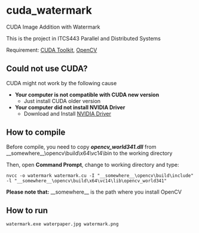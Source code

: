 # cuda_watermark
CUDA Image Addition with Watermark

This is the project in ITCS443 Parallel and Distributed Systems

Requirement: [CUDA Toolkit](https://developer.nvidia.com/cuda-toolkit), [OpenCV](https://opencv.org/)

## Could not use CUDA?
CUDA might not work by the following cause
* __Your computer is not compatible with CUDA new version__
  - Just install CUDA older version
* __Your computer did not install NVIDIA Driver__
  - Download and Install [NVIDIA Driver](https://www.nvidia.com/Download/index.aspx)

## How to compile
Before compile, you need to copy ___opencv_world341.dll___ from \_\_somewhere\_\_\opencv\build\x64\vc14\bin to the working directory

Then, open __Command Prompt__, change to working directory and type:
```
nvcc -o watermark watermark.cu -I "__somewhere__\opencv\build\include" -l "__somewhere__\opencv\build\x64\vc14\lib\opencv_world341" 
```
__Please note that:__ \_\_somewhere\_\_ is the path where you install OpenCV
## How to run
```
watermark.exe waterpaper.jpg watermark.png 
```